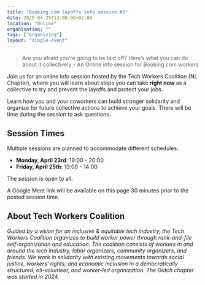 ```yaml
---
title: "Booking.com layoffs info session #2"
date: 2025-04-25T13:00:00+02:00
location: "Online"
organisation: ""
tags: ["organizing"]
layout: "single-event"
---
```


> Are you afraid you’re going to be laid off? Here’s what you can do about it collectively - An Online info session for Booking.com workers

Join us for an online info session hosted by the Tech Workers Coalition (NL Chapter), where you will learn about steps you can take **right now** as a collective to try and prevent the layoffs and protect your jobs.

Learn how you and your coworkers can build stronger solidarity and organize for future collective actions to achieve your goals. There will be time during the session to ask questions.

## Session Times

Multiple sessions are planned to accommodate different schedules:

- **Monday, April 23rd**: 19:00 - 20:00
- **Friday, April 25th**: 13:00 - 14:00

The session is open to all.

A Google Meet link will be available on this page 30 minutes prior to the posted session time.

## About Tech Workers Coalition

_Guided by a vision for an inclusive & equitable tech industry, the Tech Workers Coalition organizes to build worker power through rank-and-file self-organization and education. The coalition consists of workers in and around the tech industry, labor organizers, community organizers, and friends. We work in solidarity with existing movements towards social justice, workers' rights, and economic inclusion in a democratically structured, all-volunteer, and worker-led organization. The Dutch chapter was started in 2024._
